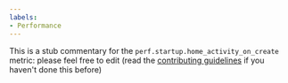 ```yaml
---
labels:
- Performance
---
```

This is a stub commentary for the `perf.startup.home_activity_on_create` metric: please feel free to edit (read the
[contributing guidelines](https://github.com/mozilla/glean-annotations/blob/main/CONTRIBUTING.md)
if you haven't done this before)
